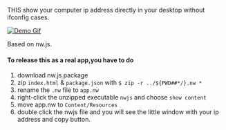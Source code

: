 THIS show your computer ip address directly in your desktop without ifconfig cases.

[![Demo Gif](https://s4.postimg.org/gbw0043bx/8_19_2016_17_21_20.gif)](https://postimg.org/image/wa4pq8xjt/)

Based on nw.js.

#### To release this as a real app,you have to do

1. download nw.js package
2. zip `index.html` & `package.json` with `$ zip -r ../${PWD##*/}.nw *`
3. rename the `.nw` file to `app.nw`
4. right-click the unzipped executable `nwjs` and choose `show content`
5. move app.nw to `Content/Resources`
6. double click the nwjs file and you will see the little window with your ip address and copy button.
